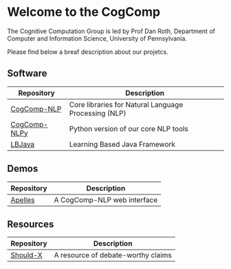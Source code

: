 # Welcome to the CogComp 
The Cognitive Computation Group is led by Prof Dan Roth, Department of Computer and Information Science, University of Pennsylvania.

Please find below a breaf description about our projetcs.

## Software

| Repository | Description |
|----------|------------|
| [CogComp-NLP](../cogcomp-nlp/) | Core libraries for Natural Language Processing (NLP) |
| [CogComp-NLPy](../cogcomp-nlpy/) | Python version of our core NLP tools |
| [LBJava](../lbjava/) | Learning Based Java Framework |

## Demos

| Repository | Description |
|----------|------------|
| [Apelles](../apelles/) | A CogComp-NLP web interface |

## Resources

| Repository | Description |
|----------|------------|
| [Should-X](../should-X/) | A resource of debate-worthy claims |





